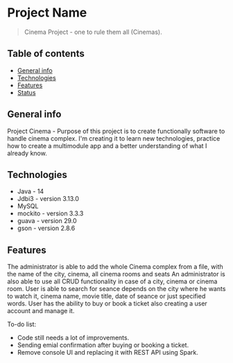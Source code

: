 # Project Name
> Cinema Project - one to rule them all (Cinemas).

## Table of contents
* [General info](#general-info)
* [Technologies](#technologies)
* [Features](#features)
* [Status](#status)


## General info

Project Cinema - Purpose of this project is to create functionally software to handle cinema complex.
I'm creating it to learn new technologies, practice how to create a multimodule app and a better understanding of what I already know.

## Technologies
* Java - 14
* Jdbi3 - version 3.13.0
* MySQL
* mockito - version 3.3.3
* guava - version 29.0
* gson - version 2.8.6


## Features
The administrator is able to add the whole Cinema complex from a file, with the name of the city, cinema, all cinema rooms and seats
An administrator is also able to use all CRUD functionality in case of a city, cinema or cinema room.
User is able to search for seance depends on the city where he wants to watch it, cinema name, movie title, date of seance or just specified words.
User has the ability to buy or book a ticket also creating a user account and manage it.

To-do list:
* Code still needs a lot of improvements.
* Sending emial confirmation after buying or booking a ticket. 
* Remove console UI and replacing it with REST API using Spark.

